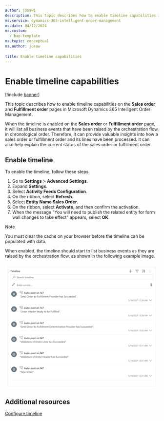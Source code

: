 ```yaml
---
author: josaw1
description: This topic describes how to enable timeline capabilities in Microsoft Dynamics 365 Intelligent Order Management.
ms.service: dynamics-365-intelligent-order-management
ms.date: 04/12/2024
ms.custom: 
  - bap-template
ms.topic: conceptual
ms.author: josaw

title: Enable timeline capabilities
---
```



# Enable timeline capabilities

[!include [banner](includes/banner.md)]


This topic describes how to enable timeline capabilities on the **Sales order** and **Fulfillment order** pages in Microsoft Dynamics 365 Intelligent Order Management. 

When the timeline is enabled on the **Sales order** or **Fulfillment order** page, it will list all business events that have been raised by the orchestration flow, in chronological order. Therefore, it can provide valuable insights into how a sales order or fulfillment order and its lines have been processed. It can also help explain the current status of the sales order or fulfillment order.

## Enable timeline

To enable the timeline, follow these steps.

1.	Go to **Settings** > **Advanced Settings**. 
2.	Expand **Settings**. 
3.	Select **Activity Feeds Configuration**.
4.	On the ribbon, select **Refresh**. 
5.	Select **Entity Name Sales Order**. 
6.	On the ribbon, select **Activate**, and then confirm the activation.
7.	When the message "You will need to publish the related entity for form wall changes to take effect" appears, select **OK**.

> [!NOTE]
> You must clear the cache on your browser before the timeline can be populated with data.

When enabled, the timeline should start to list business events as they are raised by the orchestration flow, as shown in the following example image. 

![Timeline of business events.](media/timeline.png)

## Additional resources

[Configure timeline](/dynamics365/customer-service/customer-service-hub-user-guide-timeline-admin)
